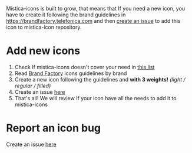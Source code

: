 Mística-icons is built to grow, that means that If you need a new icon, you have to create it following the brand guidelines in https://brandfactory.telefonica.com and then [create an issue](https://github.com/Telefonica/mistica-design/issues/new?assignees=&labels=fundamentals%3A+icons%2C+request+%E2%9C%A8&template=icon_request.md&title=) to add this icon to mistica-icon repository.

# Add new icons
1. Check If mistica-icons doesn't cover your need in [this list](https://github.com/Telefonica/mistica-icons/blob/production/README.md)
2. Read [Brand Factory](https://brandfactory.telefonica.com/hub/134) icons guidelines by brand
3. Create a new icon following the guidelines and **with 3 weights!** _(light / regular / filled)_
4. Create an issue [here](https://github.com/Telefonica/mistica-design/issues/new?assignees=&labels=fundamentals%3A+icons%2Crequest+%E2%9C%A8&template=icon_request.yml&title=Title)
5. That's all! We will review If your icon have all the needs to add it to mistica-icons

# Report an icon bug
Create an issue [here](https://github.com/Telefonica/mistica-design/issues/new?assignees=&labels=bug+%F0%9F%90%9E&template=bug_report.md&title=)
